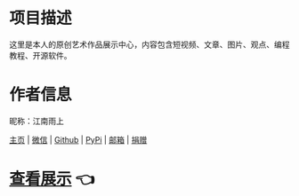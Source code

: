 # 项目描述

这里是本人的原创艺术作品展示中心，内容包含短视频、文章、图片、观点、编程教程、开源软件。

# 作者信息

昵称：江南雨上

[主页](https://lcctoor.github.io/arts/) \| [微信](https://lcctoor.github.io/arts/arts/ip_static/WeChatQRC.jpg) \| [Github](https://github.com/lcctoor) \| [PyPi](https://pypi.org/user/lcctoor) \| [邮箱](mailto:lcctoor@outlook.com) \| [捐赠](https://lcctoor.github.io/arts/arts/ip_static/DonationQRC-0rmb.jpg)

# [查看展示](https://lcctoor.github.io/arts/) 👈
